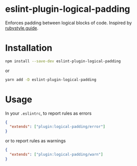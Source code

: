 # eslint-plugin-logical-padding

Enforces padding between logical blocks of code. Inspired by [rubystyle.guide](https://rubystyle.guide/#empty-lines-between-methods).

# Installation

```bash
npm install --save-dev eslint-plugin-logical-padding
```

or 

```bash
yarn add -D eslint-plugin-logical-padding
```

# Usage

In your `.eslintrc`, to report rules as errors

```json
{
  "extends": ["plugin:logical-padding/error"]
}
```

or to report rules as warnings

```json
{
  "extends": ["plugin:logical-padding/warn"]
}
```